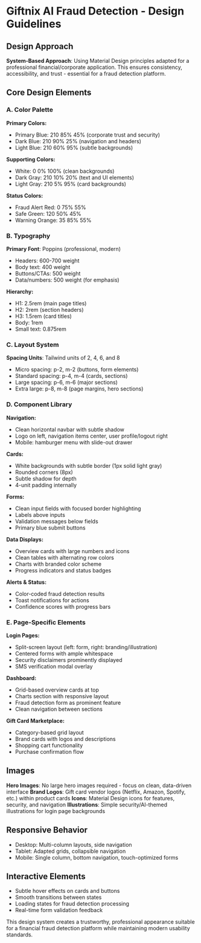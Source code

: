 # Giftnix AI Fraud Detection - Design Guidelines

## Design Approach
**System-Based Approach**: Using Material Design principles adapted for a professional financial/corporate application. This ensures consistency, accessibility, and trust - essential for a fraud detection platform.

## Core Design Elements

### A. Color Palette
**Primary Colors:**
- Primary Blue: 210 85% 45% (corporate trust and security)
- Dark Blue: 210 90% 25% (navigation and headers)
- Light Blue: 210 60% 95% (subtle backgrounds)

**Supporting Colors:**
- White: 0 0% 100% (clean backgrounds)
- Dark Gray: 210 10% 20% (text and UI elements)
- Light Gray: 210 5% 95% (card backgrounds)

**Status Colors:**
- Fraud Alert Red: 0 75% 55%
- Safe Green: 120 50% 45%
- Warning Orange: 35 85% 55%

### B. Typography
**Primary Font**: Poppins (professional, modern)
- Headers: 600-700 weight
- Body text: 400 weight
- Buttons/CTAs: 500 weight
- Data/numbers: 500 weight (for emphasis)

**Hierarchy:**
- H1: 2.5rem (main page titles)
- H2: 2rem (section headers)
- H3: 1.5rem (card titles)
- Body: 1rem
- Small text: 0.875rem

### C. Layout System
**Spacing Units**: Tailwind units of 2, 4, 6, and 8
- Micro spacing: p-2, m-2 (buttons, form elements)
- Standard spacing: p-4, m-4 (cards, sections)
- Large spacing: p-6, m-6 (major sections)
- Extra large: p-8, m-8 (page margins, hero sections)

### D. Component Library

**Navigation:**
- Clean horizontal navbar with subtle shadow
- Logo on left, navigation items center, user profile/logout right
- Mobile: hamburger menu with slide-out drawer

**Cards:**
- White backgrounds with subtle border (1px solid light gray)
- Rounded corners (8px)
- Subtle shadow for depth
- 4-unit padding internally

**Forms:**
- Clean input fields with focused border highlighting
- Labels above inputs
- Validation messages below fields
- Primary blue submit buttons

**Data Displays:**
- Overview cards with large numbers and icons
- Clean tables with alternating row colors
- Charts with branded color scheme
- Progress indicators and status badges

**Alerts & Status:**
- Color-coded fraud detection results
- Toast notifications for actions
- Confidence scores with progress bars

### E. Page-Specific Elements

**Login Pages:**
- Split-screen layout (left: form, right: branding/illustration)
- Centered forms with ample whitespace
- Security disclaimers prominently displayed
- SMS verification modal overlay

**Dashboard:**
- Grid-based overview cards at top
- Charts section with responsive layout
- Fraud detection form as prominent feature
- Clean navigation between sections

**Gift Card Marketplace:**
- Category-based grid layout
- Brand cards with logos and descriptions
- Shopping cart functionality
- Purchase confirmation flow

## Images
**Hero Images**: No large hero images required - focus on clean, data-driven interface
**Brand Logos**: Gift card vendor logos (Netflix, Amazon, Spotify, etc.) within product cards
**Icons**: Material Design icons for features, security, and navigation
**Illustrations**: Simple security/AI-themed illustrations for login page backgrounds

## Responsive Behavior
- Desktop: Multi-column layouts, side navigation
- Tablet: Adapted grids, collapsible navigation
- Mobile: Single column, bottom navigation, touch-optimized forms

## Interactive Elements
- Subtle hover effects on cards and buttons
- Smooth transitions between states
- Loading states for fraud detection processing
- Real-time form validation feedback

This design system creates a trustworthy, professional appearance suitable for a financial fraud detection platform while maintaining modern usability standards.